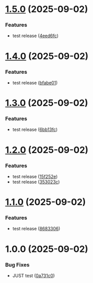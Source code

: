 # [1.5.0](https://github.com/mlavryniv/sample-app-ci-cd/compare/v1.4.0...v1.5.0) (2025-09-02)


### Features

* test release ([4eed6fc](https://github.com/mlavryniv/sample-app-ci-cd/commit/4eed6fcbac1dab216cb26cb29ca0e5710d78dad3))

# [1.4.0](https://github.com/mlavryniv/sample-app-ci-cd/compare/v1.3.0...v1.4.0) (2025-09-02)


### Features

* test release ([bfabe01](https://github.com/mlavryniv/sample-app-ci-cd/commit/bfabe0102ffd202ad6ed4285e32bbc86e781f1e9))

# [1.3.0](https://github.com/mlavryniv/sample-app-ci-cd/compare/v1.2.0...v1.3.0) (2025-09-02)


### Features

* test release ([6bb13fc](https://github.com/mlavryniv/sample-app-ci-cd/commit/6bb13fc2baa0f2c2a60b40d8090048566c9acc97))

# [1.2.0](https://github.com/mlavryniv/sample-app-ci-cd/compare/v1.1.0...v1.2.0) (2025-09-02)


### Features

* test release ([15f252e](https://github.com/mlavryniv/sample-app-ci-cd/commit/15f252efeb7772aaf0152c1a429e8ea9fe71bca8))
* test release ([353023c](https://github.com/mlavryniv/sample-app-ci-cd/commit/353023cc7037fe1f680119398ed75bf2a907bbcb))

# [1.1.0](https://github.com/mlavryniv/sample-app-ci-cd/compare/v1.0.0...v1.1.0) (2025-09-02)


### Features

* test release ([8683306](https://github.com/mlavryniv/sample-app-ci-cd/commit/868330626e21160e0706a9ce6ccb676230e00226))

# 1.0.0 (2025-09-02)


### Bug Fixes

* JUST test ([0a731c0](https://github.com/mlavryniv/sample-app-ci-cd/commit/0a731c06eb3d9c4d0bcf52303798f30507b94ef7))
